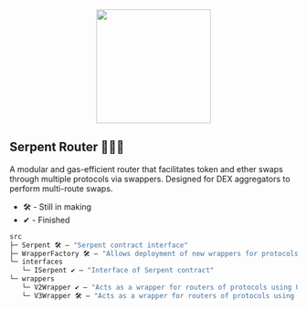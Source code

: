 <div align="center">
  <img src="https://i.imgur.com/cfOLrdW.png" width="200" />
</div>

## Serpent Router 🐍⛽✨
A modular and gas-efficient router that facilitates token and ether swaps through multiple protocols via swappers. Designed for DEX aggregators to perform multi-route swaps.

* 🛠️ - Still in making
* ✔ - Finished
```ml
src
├─ Serpent 🛠️ — "Serpent contract interface"
├─ WrapperFactory 🛠️ — "Allows deployment of new wrappers for protocols using Uniswap V2 & V3 Router interfaces to be used in Serpent"
└─ interfaces
   └─ ISerpent ✔ — "Interface of Serpent contract"
└─ wrappers
   └─ V2Wrapper ✔ — "Acts as a wrapper for routers of protocols using UniswapV2Router interfaces to be used in Serpent"
   └─ V3Wrapper 🛠️ — "Acts as a wrapper for routers of protocols using SwapRouter (Uniswap V3) interfaces to be used in Serpent"
```
